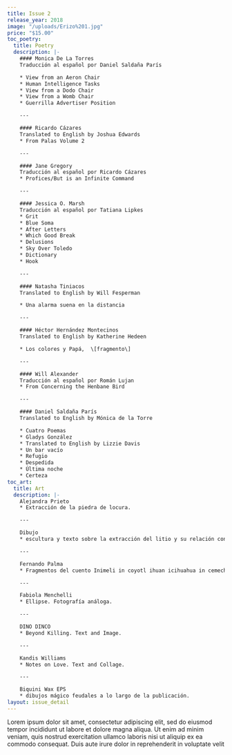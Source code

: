 ```yaml
---
title: Issue 2
release_year: 2018
image: "/uploads/Erizo%201.jpg"
price: "$15.00"
toc_poetry:
  title: Poetry
  description: |-
    #### Monica De La Torres
    Traducción al español por Daniel Saldaña París

    * View from an Aeron Chair
    * Human Intelligence Tasks
    * View from a Dodo Chair
    * View from a Womb Chair
    * Guerrilla Advertiser Position

    ---

    #### Ricardo Cázares
    Translated to English by Joshua Edwards
    * From Palas Volume 2

    ---

    #### Jane Gregory
    Traducción al español por Ricardo Cázares
    * Profices/But is an Infinite Command

    ---

    #### Jessica O. Marsh
    Traducción al español por Tatiana Lipkes
    * Grit
    * Blue Soma
    * After Letters
    * Which Good Break
    * Delusions
    * Sky Over Toledo
    * Dictionary
    * Hook

    ---

    #### Natasha Tiniacos
    Translated to English by Will Fesperman

    * Una alarma suena en la distancia

    ---

    #### Héctor Hernández Montecinos
    Translated to English by Katherine Hedeen

    * Los colores y Papá,  \[fragmento\]

    ---

    #### Will Alexander
    Traducción al español por Román Lujan
    * From Concerning the Henbane Bird

    ---

    #### Daniel Saldaña París
    Translated to English by Mónica de la Torre

    * Cuatro Poemas
    * Gladys González
    * Translated to English by Lizzie Davis
    * Un bar vacío
    * Refugio
    * Despedida
    * Última noche
    * Certeza
toc_art:
  title: Art
  description: |-
    Alejandra Prieto
    * Extracción de la piedra de locura.

    ---

    Dibujo
    * escultura y texto sobre la extracción del litio y su relación con el cuerpo humano.

    ---

    Fernando Palma
    * Fragmentos del cuento Inimeli in coyotl ihuan icihuahua in cemechin y Kittenmiow en el país de las banderas. Pintura digital.

    ---

    Fabiola Menchelli
    * Ellipse. Fotografía análoga.

    ---

    DINO DINCO
    * Beyond Killing. Text and Image.

    ---

    Kandis Williams
    * Notes on Love. Text and Collage.

    ---

    Biquini Wax EPS
    * dibujos mágico feudales a lo largo de la publicación.
layout: issue_detail
---
```


Lorem ipsum dolor sit amet, consectetur adipiscing elit, sed do eiusmod tempor incididunt ut labore et dolore magna aliqua. Ut enim ad minim veniam, quis nostrud exercitation ullamco laboris nisi ut aliquip ex ea commodo consequat. Duis aute irure dolor in reprehenderit in voluptate velit